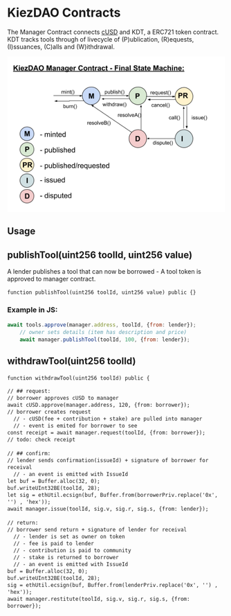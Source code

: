 # KiezDAO Contracts

The Manager Contract connects [cUSD](https://integration-blockscout.celo-testnet.org/tokens/0x095531c4a946623aac5b3a98e4f01701ab25a8e6) and KDT, a ERC721 token contract. KDT tracks tools through of livecycle of (P)ublication, (R)equests, (I)ssuances, (C)alls and (W)ithdrawal.

![KiezDAO - Final State Machine](fsm.png)

## Usage

## publishTool(uint256 toolId, uint256 value)

A lender publishes a tool that can now be borrowed - A tool token is approved to manager contract.
```solidity
function publishTool(uint256 toolId, uint256 value) public {}
```

### Example in JS:
```javascript
await tools.approve(manager.address, toolId, {from: lender});
  	// owner sets details (item has description and price)
  	await manager.publishTool(toolId, 100, {from: lender});

```

## withdrawTool(uint256 toolId)

```solidity
function withdrawTool(uint256 toolId) public {
```

  	// ## request:
  	// borrower approves cUSD to manager
  	await cUSD.approve(manager.address, 120, {from: borrower});
  	// borrower creates request
  	  // - cUSD(fee + contribution + stake) are pulled into manager
  	  // - event is emited for borrower to see
  	const receipt = await manager.request(toolId, {from: borrower});
  	// todo: check receipt

  	// ## confirm:
  	// lender sends confirmation(issueId) + signature of borrower for receival
  	  // - an event is emitted with IssueId
  	let buf = Buffer.alloc(32, 0);
  	buf.writeUInt32BE(toolId, 28);
  	let sig = ethUtil.ecsign(buf, Buffer.from(borrowerPriv.replace('0x', '') , 'hex'));
  	await manager.issue(toolId, sig.v, sig.r, sig.s, {from: lender});

  	// return:
  	// borrower send return + signature of lender for receival
  	  // - lender is set as owner on token
  	  // - fee is paid to lender
  	  // - contribution is paid to community
  	  // - stake is returned to borrower
  	  // - an event is emitted with IssueId
  	buf = Buffer.alloc(32, 0);
  	buf.writeUInt32BE(toolId, 28);
  	sig = ethUtil.ecsign(buf, Buffer.from(lenderPriv.replace('0x', '') , 'hex'));
  	await manager.restitute(toolId, sig.v, sig.r, sig.s, {from: borrower});
